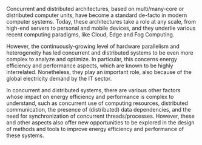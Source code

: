 Concurrent and distributed architectures, based on multi/many-core or distributed computer units, have become a standard de-facto in modern computer systems. Today, these architectures take a role at any scale, from high-end servers to personal and mobile devices, and they underlie various recent computing paradigms, like Cloud, Edge and Fog Computing.

However, the continuously-growing level of hardware parallelism and heterogeneity has led concurrent and distributed systems to be even more complex to analyze and optimize. In particular, this concerns energy efficiency and performance aspects, which are known to be highly interrelated. Nonetheless, they play an important role, also because of the global electricity demand by the IT sector. 

In concurrent and distributed systems, there are various other factors whose impact on energy efficiency and performance is complex to understand, such as concurrent use of computing resources,  distributed communication, the presence of (distributed) data dependencies, and the need for synchronization of concurrent threads/processes. However, these and other aspects also offer new opportunities to be explored in the design of methods and tools to improve energy efficiency and performance of these systems.
